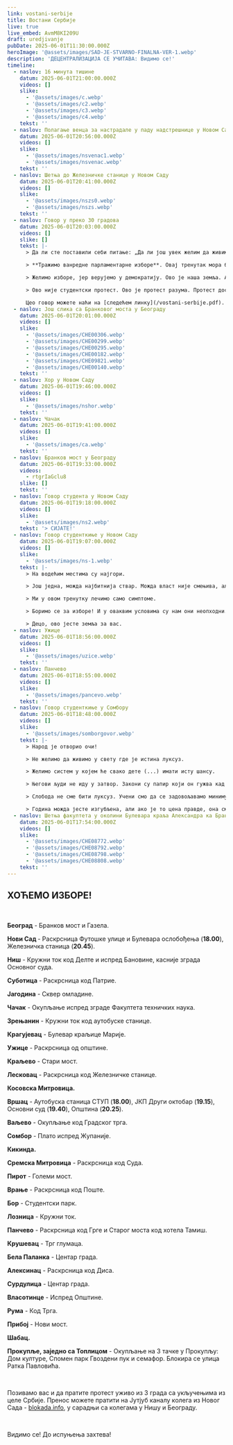 ```yaml
---
link: vostani-serbije
title: Востани Сербије
live: true
live_embed: AvmM8KI209U
draft: uredjivanje
pubDate: 2025-06-01T11:30:00.000Z
heroImage: '@assets/images/SAD-JE-STVARNO-FINALNA-VER-1.webp'
description: 'ДЕЦЕНТРАЛИЗАЦИЈА СЕ УЧИТАВА: Видимо се!'
timeline:
  - naslov: 16 минута тишине
    datum: 2025-06-01T21:00:00.000Z
    videos: []
    slike:
      - '@assets/images/c.webp'
      - '@assets/images/c2.webp'
      - '@assets/images/c3.webp'
      - '@assets/images/c4.webp'
    tekst: ''
  - naslov: Полагање венца за настрадале у паду надстрешнице у Новом Саду
    datum: 2025-06-01T20:56:00.000Z
    videos: []
    slike:
      - '@assets/images/nsvenac1.webp'
      - '@assets/images/nsvenac.webp'
    tekst: ''
  - naslov: Шетња до Железничке станице у Новом Саду
    datum: 2025-06-01T20:41:00.000Z
    videos: []
    slike:
      - '@assets/images/nszs0.webp'
      - '@assets/images/nszs.webp'
    tekst: ''
  - naslov: Говор у преко 30 градова
    datum: 2025-06-01T20:03:00.000Z
    videos: []
    slike: []
    tekst: |-
      > Да ли сте поставили себи питање: „Да ли још увек желим да живим у систему који се темељи на непоштовању закона, манипулацији, нефункционисању институција, лажима, у систему где закон не важи поједнако за све?” Ми јесмо, ми смо се запитали.

      > **Тражимо ванредне парламентарне изборе**. Овај тренутак мора бити препознат као одлучујућа прекретница за Србију.

      > Желимо изборе, јер верујемо у демократију. Ово је наша земља. Ако ова држава не жели да чује младе људе на факултетима — слушаће их на улицама. Ако нас не пусти да гласамо — пустићемо све да стане. Зато данас најављујемо следеће: уколико се избори не распишу у разумном року, талас који смо покренули пре шест месеци ће постати све већи и у једном тренутку ће доћи до свих.

      > Ово није студентски протест. Ово је протест разума. Протест достојанства.

      Цео говор можете наћи на [следећем линку](/vostani-serbije.pdf).
  - naslov: Још слика са Бранковог моста у Београду
    datum: 2025-06-01T20:01:00.000Z
    videos: []
    slike:
      - '@assets/images/CHE00306.webp'
      - '@assets/images/CHE00299.webp'
      - '@assets/images/CHE00295.webp'
      - '@assets/images/CHE00182.webp'
      - '@assets/images/CHE09821.webp'
      - '@assets/images/CHE00140.webp'
    tekst: ''
  - naslov: Хор у Новом Саду
    datum: 2025-06-01T19:46:00.000Z
    videos: []
    slike:
      - '@assets/images/nshor.webp'
    tekst: ''
  - naslov: Чачак
    datum: 2025-06-01T19:41:00.000Z
    videos: []
    slike:
      - '@assets/images/ca.webp'
    tekst: ''
  - naslov: Бранков мост у Београду
    datum: 2025-06-01T19:33:00.000Z
    videos:
      - rtgrIaGclu8
    slike: []
    tekst: ''
  - naslov: Говор студента у Новом Саду
    datum: 2025-06-01T19:18:00.000Z
    videos: []
    slike:
      - '@assets/images/ns2.webp'
    tekst: '> СИЈАТЕ!'
  - naslov: Говор студенткиње у Новом Саду
    datum: 2025-06-01T19:07:00.000Z
    videos: []
    slike:
      - '@assets/images/ns-1.webp'
    tekst: |-
      > На водећим местима су најгори.

      > Још једна, можда најбитнија ствар. Можда власт није смењива, али ми можемо да се мењамо. 

      > Ми у овом тренутку лечимо само симптоме.

      > Боримо се за изборе! И у оваквим условима су нам они неопходни. Млади, уз вас, су сви кичмењаци.

      > Децо, ово јесте земља за вас.
  - naslov: Ужице
    datum: 2025-06-01T18:56:00.000Z
    videos: []
    slike:
      - '@assets/images/uzice.webp'
    tekst: ''
  - naslov: Панчево
    datum: 2025-06-01T18:55:00.000Z
    videos: []
    slike:
      - '@assets/images/pancevo.webp'
    tekst: ''
  - naslov: Говор студенткиње у Сомбору
    datum: 2025-06-01T18:48:00.000Z
    videos: []
    slike:
      - '@assets/images/somborgovor.webp'
    tekst: |-
      > Народ је отворио очи!

      > Не желимо да живимо у свету где је истина луксуз.

      > Желимо систем у којем ће свако дете (...) имати исту шансу.

      > Његови људи не иду у затвор. Закони су папир који он гужва кад му се не свиђа.

      > Слобода не сме бити луксуз. Учени смо да се задовољавамо минимумом, јер увек може горе. Не! Драги Сомборци, увек може боље! То је оно што млада Србија нуди.

      > Година можда јесте изгубљена, али ако је то цена правде, она смо спремни на то од првог дана.
  - naslov: Шетња факултета у околини Булевара краља Александра ка Бранковом мосту у Београду
    datum: 2025-06-01T17:54:00.000Z
    videos: []
    slike:
      - '@assets/images/CHE08772.webp'
      - '@assets/images/CHE08792.webp'
      - '@assets/images/CHE08798.webp'
      - '@assets/images/CHE08808.webp'
    tekst: ''
---
```

## ХОЋЕМО ИЗБОРЕ!

‎ 

**Београд** - Бранков мост и Газела.

**Нови Сад&#32;**- Раскрсница Футошке улице и Булевара ослобођења (**18.00**), Железничка станица (**20.45**).

**Ниш** - Кружни ток код Делте и испред Бановине, касније зграда Основног суда.

**Суботица** - Раскрсница код Патрие.

**Јагодина** - Сквер омладине.

**Чачак** - Окупљање испред зграде Факултета техничких наука.

**Зрењанин** - Кружни ток код аутобуске станице.

**Крагујевац** - Булевар краљице Марије.

**Ужице** - Раскрсница од општине.

**Краљево** - Стари мост.

**Лесковац** - Раскрсница код Железничке станице.

**Косовска Митровица.**

**Вршац** - Аутобуска станица СТУП (**18.00**), ЈКП Други октобар (**19.15**), Основни суд (**19.40**), Општина (**20.25**).

**Ваљево** - Окупљање код Градског трга.

**Сомбор** - Плато испред Жупаније.

**Кикинда.**

**Сремска Митровица** - Раскрсница код Суда.

**Пирот** - Големи мост.

**Врање** - Раскрсница код Поште.

**Бор** - Студентски парк.

**Лозница** - Кружни ток.

**Панчево** - Раскрсница код Грге и Старог моста код хотела Тамиш.

**Крушевац** - Трг глумаца.

**Бела Паланка** - Центар града.

**Алексинац** - Раскрсница код Диса.

**Сурдулица** - Центар града.

**Власотинце** - Испред Општине.

**Рума** - Код Трга.

**Прибој** - Нови мост.

**Шабац.**

**Прокупље, заједно са Топлицом** - Окупљање на 3 тачке у Прокупљу: Дом културе, Спомен парк Гвоздени пук и семафор. Блокира се улица Ратка Павловића.

‎ 

Позивамо вас и да пратите протест уживо из 3 града са укључењима из целе Србије. Пренос можете пратити на Јутјуб каналу колега из Новог Сада - [blokada.info](https://blokada.info), у сарадњи са колегама у Нишу и Београду.

‎ 

Видимо се! До испуњења захтева!
